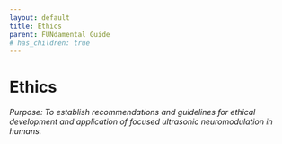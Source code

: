```yaml
---
layout: default
title: Ethics
parent: FUNdamental Guide
# has_children: true
---
```

# Ethics
*Purpose: To establish recommendations and guidelines for ethical development and application of focused ultrasonic neuromodulation in humans.* 
